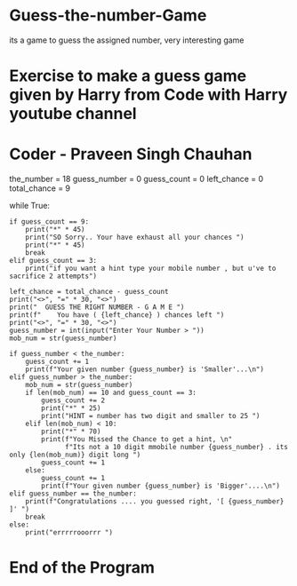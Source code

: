 # Guess-the-number-Game
its a game to guess the assigned number, very interesting game 
# Exercise to make a guess game given by Harry from Code with Harry youtube channel
# Coder - Praveen Singh Chauhan



the_number = 18
guess_number = 0
guess_count = 0
left_chance = 0
total_chance = 9

while True:

    if guess_count == 9:
        print("*" * 45)
        print("SO Sorry.. Your have exhaust all your chances ")
        print("*" * 45)
        break
    elif guess_count == 3:
        print("if you want a hint type your mobile number , but u've to sacrifice 2 attempts")

    left_chance = total_chance - guess_count
    print("<>", "=" * 30, "<>")
    print("  GUESS THE RIGHT NUMBER - G A M E ")
    print(f"    You have ( {left_chance} ) chances left ")
    print("<>", "=" * 30, "<>")
    guess_number = int(input("Enter Your Number > "))
    mob_num = str(guess_number)

    if guess_number < the_number:
        guess_count += 1
        print(f"Your given number {guess_number} is 'Smaller'...\n")
    elif guess_number > the_number:
        mob_num = str(guess_number)
        if len(mob_num) == 10 and guess_count == 3:
            guess_count += 2
            print("*" * 25)
            print("HINT = number has two digit and smaller to 25 ")
        elif len(mob_num) < 10:
            print("*" * 70)
            print(f"You Missed the Chance to get a hint, \n"
                  f"Its not a 10 digit mmobile number {guess_number} . its only {len(mob_num)} digit long ")
            guess_count += 1
        else:
            guess_count += 1
            print(f"Your given number {guess_number} is 'Bigger'....\n")
    elif guess_number == the_number:
        print(f"Congratulations .... you guessed right, '[ {guess_number} ]' ")
        break
    else:
        print("errrrrooorrr ")
# End of the Program
